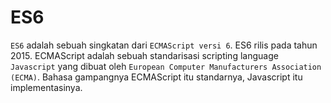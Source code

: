 # ES6 

`ES6` adalah sebuah singkatan dari `ECMAScript versi 6`. ES6 rilis pada tahun 2015. ECMAScript adalah sebuah standarisasi scripting language `Javascript` yang dibuat oleh `European Computer Manufacturers Association (ECMA)`. Bahasa gampangnya ECMAScript itu standarnya, Javascript itu implementasinya.